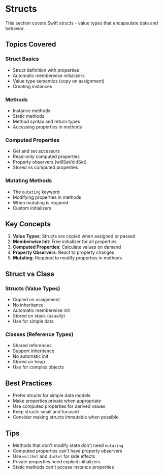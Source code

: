 # Structs

This section covers Swift structs - value types that encapsulate data and behavior.

## Topics Covered

### Struct Basics
- Struct definition with properties
- Automatic memberwise initializers
- Value type semantics (copy on assignment)
- Creating instances

### Methods
- Instance methods
- Static methods
- Method syntax and return types
- Accessing properties in methods

### Computed Properties
- Get and set accessors
- Read-only computed properties
- Property observers (willSet/didSet)
- Stored vs computed properties

### Mutating Methods
- The `mutating` keyword
- Modifying properties in methods
- When mutating is required
- Custom initializers

## Key Concepts

1. **Value Types**: Structs are copied when assigned or passed
2. **Memberwise Init**: Free initializer for all properties
3. **Computed Properties**: Calculate values on demand
4. **Property Observers**: React to property changes
5. **Mutating**: Required to modify properties in methods

## Struct vs Class

### Structs (Value Types)
- Copied on assignment
- No inheritance
- Automatic memberwise init
- Stored on stack (usually)
- Use for simple data

### Classes (Reference Types)
- Shared references
- Support inheritance
- No automatic init
- Stored on heap
- Use for complex objects

## Best Practices

- Prefer structs for simple data models
- Make properties private when appropriate
- Use computed properties for derived values
- Keep structs small and focused
- Consider making structs immutable when possible

## Tips

- Methods that don't modify state don't need `mutating`
- Computed properties can't have property observers
- Use `willSet` and `didSet` for side effects
- Private properties need explicit initializers
- Static methods can't access instance properties